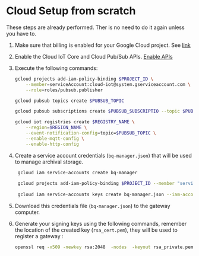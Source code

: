 # Cloud Setup from scratch

These steps are already performed. Ther is no need to do it again unless you have to.

1. Make sure that billing is enabled for your Google Cloud project. See [link](https://cloud.google.com/billing/docs/how-to/modify-project)

2. Enable the Cloud IoT Core and Cloud Pub/Sub APIs. [Enable APIs](https://console.cloud.google.com/flows/enableapi?apiid=cloudiot.googleapis.com,pubsub)

3. Execute the following commands:

    ```sh
    gcloud projects add-iam-policy-binding $PROJECT_ID \
        --member=serviceAccount:cloud-iot@system.gserviceaccount.com \
        --role=roles/pubsub.publisher
    
    gcloud pubsub topics create $PUBSUB_TOPIC
    
    gcloud pubsub subscriptions create $PUBSUB_SUBSCRIPTIO --topic $PUBSUB_TOPIC
    
    gcloud iot registries create $REGISTRY_NAME \
        --region=$REGION_NAME \
        --event-notification-config=topic=$PUBSUB_TOPIC \
        --enable-mqtt-config \
        --enable-http-config    

    ```

4. Create a service account credentials (`bq-manager.json`) that will be used to manage archival storage.
   
   ```sh
    gcloud iam service-accounts create bq-manager
    
    gcloud projects add-iam-policy-binding $PROJECT_ID --member "serviceAccount:bq-manager@$PROJECT_ID.iam.gserviceaccount.com" --role "roles/bigquery.dataOwner"
    
    gcloud iam service-accounts keys create bq-manager.json --iam-account bq-manager@$PROJECT_ID.iam.gserviceaccount.com
   ```

5. Download this credentials file (`bq-manager.json`) to the gateway computer.
6. Generate your signing keys using the following commands, remember the location of the created key (`rsa_cert.pem`), they will be used to register a gateway :

    ```sh
    openssl req -x509 -newkey rsa:2048  -nodes  -keyout rsa_private.pem -x509 -days 365 -out rsa_cert.pem -subj "/CN=unused"
    ```
